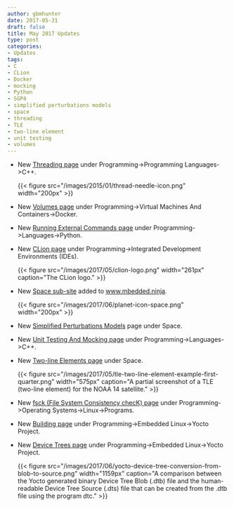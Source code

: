 ```yaml
---
author: gbmhunter
date: 2017-05-31
draft: false
title: May 2017 Updates
type: post
categories:
- Updates
tags:
- C
- CLion
- Docker
- mocking
- Python
- SGP4
- simplified perturbations models
- space
- threading
- TLE
- two-line element
- unit testing
- volumes
---
```


* New [Threading page](/programming/languages/c-plus-plus/threading/) under Programming->Programming Languages->C++.  

    {{< figure src="/images/2015/01/thread-needle-icon.png" width="200px" >}}

* New [Volumes page](/programming/virtual-machines-and-containers/docker/volumes) under Programming->Virtual Machines And Containers->Docker.

* New [Running External Commands page](/programming/languages/python/running-external-commands) under Programming->Languages->Python.

* New [CLion page](/programming/integrated-development-environments-ides/clion) under Programming->Integrated Development Environments (IDEs).  

    {{< figure src="/images/2017/05/clion-logo.png" width="261px" caption="The CLion logo." >}}

* New [Space sub-site](/space) added to www.mbedded.ninja.  

    {{< figure src="/images/2017/06/planet-icon-space.png" width="200px" >}}

* New [Simplified Perturbations Models](/space/simplified-perturbations-models) page under Space.

* New [Unit Testing And Mocking page](/programming/languages/c-plus-plus/unit-testing-and-mocking) under Programming->Languages->C++.

* New [Two-line Elements page](/space/two-line-elements) under Space.  

    {{< figure src="/images/2017/05/tle-two-line-element-example-first-quarter.png" width="575px" caption="A partial screenshot of a TLE (two-line element) for the NOAA 14 satellite."  >}}

* New [fsck (File System Consistency checK) page](/programming/operating-systems/linux/programs/fsck-file-system-consistency-check) under Programming->Operating Systems->Linux->Programs.

* New [Building page](/programming/embedded-linux/yocto-project/building-yocto/) under Programming->Embedded Linux->Yocto Project.

* New [Device Trees page](/programming/embedded-linux/yocto-project/device-trees) under Programming->Embedded Linux->Yocto Project.  

    {{< figure src="/images/2017/06/yocto-device-tree-conversion-from-blob-to-source.png" width="1159px" caption="A comparison between the Yocto generated binary Device Tree Blob (.dtb) file and the human-readable Device Tree Source (.dts) file that can be created from the .dtb file using the program dtc."  >}}